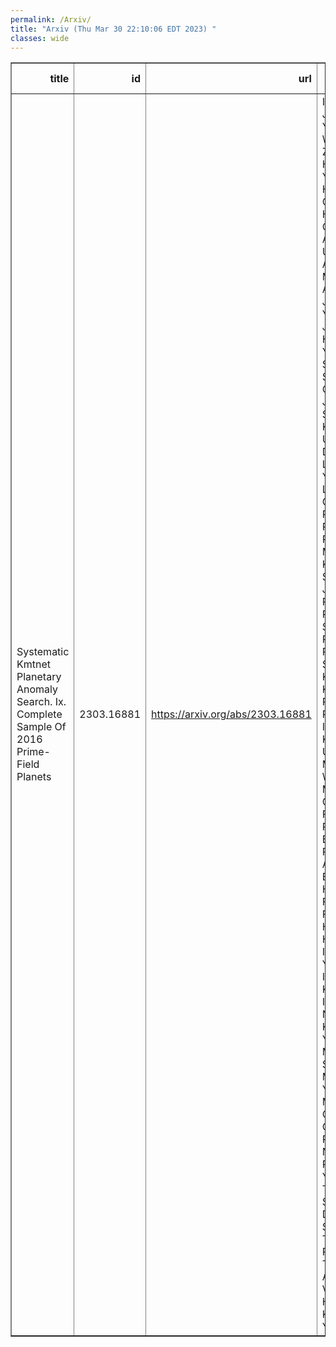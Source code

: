 ```yaml
---
permalink: /Arxiv/
title: "Arxiv (Thu Mar 30 22:10:06 EDT 2023) "
classes: wide
---
```

<table border="1" class="dataframe">
  <thead>
    <tr style="text-align: right;">
      <th>title</th>
      <th>id</th>
      <th>url</th>
      <th>authors</th>
      <th>Local Authors</th>
    </tr>
  </thead>
  <tbody>
    <tr>
      <td>Systematic Kmtnet Planetary Anomaly Search. Ix. Complete Sample Of 2016   Prime-Field Planets</td>
      <td>2303.16881</td>
      <td><a href="https://arxiv.org/abs/2303.16881" target="_blank">https://arxiv.org/abs/2303.16881</a></td>
      <td>In-Gu Shin, Jennifer C. Yee, Weicheng Zang, Hongjing Yang, Kyu-Ha Hwang, Cheongho Han, Andrew Gould, Andrzej Udalski, Ian A. Bond, Michael D. Albrow, Sun-Ju Chung, Youn Kil Jung, Yoon-Hyun Ryu, Yossi Shvartzvald, Sang-Mok Cha, Dong-Jin Kim, Seung-Lee Kim, Chung-Uk Lee, Dong-Joo Lee, Yongseok Lee, Byeong-Gon Park, Richard W. Pogge, Przemek Mróz, Michał K. Szymański, Jan Skowron, Radosław Poleski, Igor Soszyński, Paweł Pietrukowicz, Szymon Kozłowski, Krzysztof A. Rybicki, Patryk Iwanek, Krzysztof Ulaczyk, Marcin Wrona, Mariusz Gromadzki, Fumio Abe, Richard Barry, David P. Bennett, Aparna Bhattacharya, Hirosane Fujii, Akihiko Fukui, Ryusei Hamada, Yuki Hirao, Stela Ishitani Silva, Yoshitaka Itow, Rintaro Kirikawa, Iona Kondo, Naoki Koshimoto, Yutaka Matsubara, Shota Miyazaki, Yasushi Muraki, Greg Olmschenk, Clément Ranc, Nicholas J. Rattenbury, Yuki Satoh, Takahiro Sumi, Daisuke Suzuki, Mio Tomoyoshi, Paul J. Tristram, Aikaterini Vandorou, Hibiki Yama, Kansuke Yamashita</td>
      <td>Andrew Gould, Richard Pogge</td>
    </tr>
  </tbody>
</table>